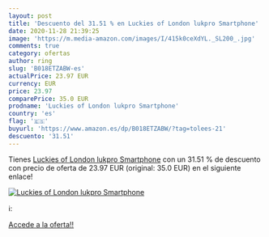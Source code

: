 ```yaml
---
layout: post
title: 'Descuento del 31.51 % en Luckies of London lukpro Smartphone'
date: 2020-11-28 21:39:25
image: 'https://m.media-amazon.com/images/I/415k0ceXdYL._SL200_.jpg'
comments: true
category: ofertas
author: ring
slug: 'B018ETZABW-es'
actualPrice: 23.97 EUR
currency: EUR
price: 23.97
comparePrice: 35.0 EUR
prodname: 'Luckies of London lukpro Smartphone'
country: 'es'
flag: '🇪🇸'
buyurl: 'https://www.amazon.es/dp/B018ETZABW/?tag=tolees-21'
descuento: '31.51'
---
```


Tienes [Luckies of London lukpro Smartphone](https://www.amazon.es/dp/B018ETZABW/?tag=tolees-21) con un 31.51 % de descuento con precio de oferta de 23.97 EUR (original: 35.0 EUR) en el siguiente enlace!

[![Luckies of London lukpro Smartphone](https://m.media-amazon.com/images/I/415k0ceXdYL._SL200_.jpg)](https://www.amazon.es/dp/B018ETZABW/?tag=tolees-21)

ℹ️:


[Accede a la oferta!!](https://www.amazon.es/dp/B018ETZABW/?tag=tolees-21)
